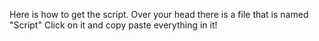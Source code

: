 Here is how to  get the script. Over your head there is a file that is named "Script" Click on it and copy paste everything in it!
